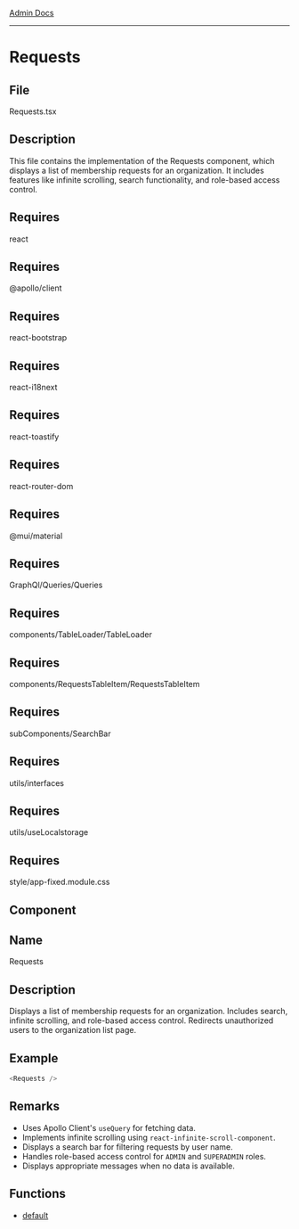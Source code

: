 [Admin Docs](/)

---

# Requests

## File

Requests.tsx

## Description

This file contains the implementation of the Requests component, which displays
a list of membership requests for an organization. It includes features like
infinite scrolling, search functionality, and role-based access control.

## Requires

react

## Requires

@apollo/client

## Requires

react-bootstrap

## Requires

react-i18next

## Requires

react-toastify

## Requires

react-router-dom

## Requires

@mui/material

## Requires

GraphQl/Queries/Queries

## Requires

components/TableLoader/TableLoader

## Requires

components/RequestsTableItem/RequestsTableItem

## Requires

subComponents/SearchBar

## Requires

utils/interfaces

## Requires

utils/useLocalstorage

## Requires

style/app-fixed.module.css

## Component

## Name

Requests

## Description

Displays a list of membership requests for an organization. Includes search,
infinite scrolling, and role-based access control. Redirects unauthorized users
to the organization list page.

## Example

```ts
<Requests />
```

## Remarks

- Uses Apollo Client's `useQuery` for fetching data.
- Implements infinite scrolling using `react-infinite-scroll-component`.
- Displays a search bar for filtering requests by user name.
- Handles role-based access control for `ADMIN` and `SUPERADMIN` roles.
- Displays appropriate messages when no data is available.

## Functions

- [default](functions/default-1.md)
